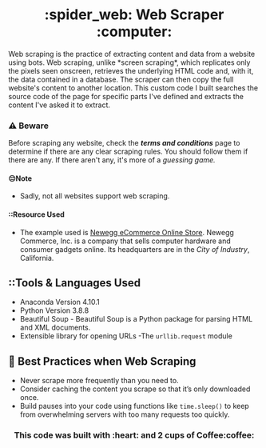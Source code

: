<h1 align="center">:spider_web: Web Scraper :computer:</h1>
Web scraping is the practice of extracting content and data from a website using bots. Web scraping, unlike *screen scraping*, which replicates only the pixels seen onscreen, retrieves the underlying HTML code and, with it, the data contained in a database. The scraper can then copy the full website's content to another location. This custom code I built searches the source code of the page for specific parts I've defined and extracts the content I've asked it to extract.

### :warning: Beware
Before scraping any website, check the **_terms and conditions_** page to determine if there are any clear scraping rules. You should follow them if there are any. If there aren't any, it's more of a _guessing game._

#### :pensive:Note
- Sadly, not all websites support web scraping.

#### ::Resource Used
- The example used is [Newegg eCommerce Online Store](https://www.newegg.com/Video-Cards-Video-Devices/Category/ID-38?cm_sp=Tab_Components_3-_-visnav-_-Video-Graphic-Devices_2). Newegg Commerce, Inc. is a company that sells computer hardware and consumer gadgets online. Its headquarters are in the *City of Industry*, California.

## ::Tools & Languages Used
- Anaconda Version 4.10.1
- Python Version 3.8.8
- Beautiful Soup - Beautiful Soup is a Python package for parsing HTML and XML documents.
- Extensible library for opening URLs -The `urllib.request` module

## :high_brightness: Best Practices when Web Scraping
- Never scrape more frequently than you need to.
- Consider caching the content you scrape so that it’s only downloaded once.
- Build pauses into your code using functions like `time.sleep()` to keep from overwhelming servers with too many requests too quickly.

<h3 align="center"> This code was built with :heart: and 2 cups of Coffee:coffee:</h3>
